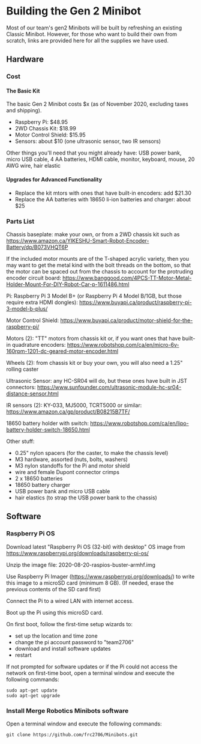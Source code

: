 # Building the Gen 2 Minibot

Most of our team's gen2 Minibots will be built by refreshing an existing Classic Minibot. However, for those who want to build their own from scratch, links are provided here for all the supplies we have used.


## Hardware

### Cost

#### The Basic Kit

The basic Gen 2 Minibot costs $x (as of November 2020, excluding taxes and shipping).

- Raspberry Pi: $48.95
- 2WD Chassis Kit: $18.99
- Motor Control Shield: $15.95
- Sensors: about $10 (one ultrasonic sensor, two IR sensors)

Other things you'll need that you might already have: USB power bank, micro USB cable, 4 AA batteries, HDMI cable, monitor, keyboard, mouse, 20 AWG wire, hair elastic

#### Upgrades for Advanced Functionality

- Replace the kit mtors with ones that have built-in encoders: add $21.30
- Replace the AA batteries with 18650 li-ion batteries and charger: about $25

### Parts List

Chassis baseplate: make your own, or from a 2WD chassis kit such as https://www.amazon.ca/YIKESHU-Smart-Robot-Encoder-Battery/dp/B073VHQT6P

If the included motor mounts are of the T-shaped acrylic variety, then you may want to get the metal kind with the bolt threads on the bottom, so that the motor can be spaced out from the chassis to account for the protruding encoder circuit board: https://www.banggood.com/4PCS-TT-Motor-Metal-Holder-Mount-For-DIY-Robot-Car-p-1611486.html

Pi: Raspberry Pi 3 Model B+ (or Raspberry Pi 4 Model B/1GB, but those require extra HDMI dongles): https://www.buyapi.ca/product/raspberry-pi-3-model-b-plus/

Motor Control Shield: https://www.buyapi.ca/product/motor-shield-for-the-raspberry-pi/

Motors (2): "TT" motors from chassis kit or, if you want ones that have built-in quadrature encoders: https://www.robotshop.com/ca/en/micro-6v-160rpm-1201-dc-geared-motor-encoder.html

Wheels (2): from chassis kit or buy your own, you will also need a 1.25" rolling caster

Ultrasonic Sensor: any HC-SR04 will do, but these ones have built in JST connectors: https://www.sunfounder.com/ultrasonic-module-hc-sr04-distance-sensor.html

IR sensors (2): KY-033, MJ5000, TCRT5000 or similar: https://www.amazon.ca/gp/product/B08215B7TF/

18650 battery holder with switch: https://www.robotshop.com/ca/en/lipo-battery-holder-switch-18650.html

Other stuff:
- 0.25" nylon spacers (for the caster, to make the chassis level)
- M3 hardware, assorted (nuts, bolts, washers)
- M3 nylon standoffs for the Pi and motor shield
- wire and female Dupont connector crimps
- 2 x 18650 batteries
- 18650 battery charger
- USB power bank and micro USB cable
- hair elastics (to strap the USB power bank to the chassis)

## Software

### Raspberry Pi OS

Download latest "Raspberry Pi OS (32-bit) with desktop" OS image from https://www.raspberrypi.org/downloads/raspberry-pi-os/

Unzip the image file: 2020-08-20-raspios-buster-armhf.img

Use Raspberry Pi Imager (https://www.raspberrypi.org/downloads/) to write this image to a microSD card (minimum 8 GB). (If needed, erase the previous contents of the SD card first)

Connect the Pi to a wired LAN with internet access.

Boot up the Pi using this microSD card.

On first boot, follow the first-time setup wizards to:
- set up the location and time zone
- change the pi account password to "team2706"
- download and install software updates
- restart

If not prompted for software updates or if the Pi could not access the network on first-time boot, open a terminal window and execute the following commands:

    sudo apt-get update
    sudo apt-get upgrade

### Install Merge Robotics Minibots software

Open a terminal window and execute the following commands:

    git clone https://github.com/frc2706/Minibots.git

